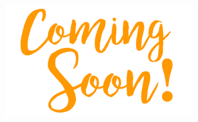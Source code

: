 ![AJJAIDAVE-StoryAuthorEngine-](https://github.com/StateDocuments/Alabama/blob/master/coming-soon.png)
